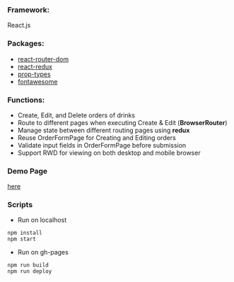 ### Framework:
React.js

### Packages:
- [react-router-dom](https://github.com/ReactTraining/react-router#readme)
- [react-redux](https://github.com/reduxjs/react-redux)
- [prop-types](https://github.com/facebook/prop-types)
- [fontawesome](https://github.com/FortAwesome/react-fontawesome)

### Functions:
- Create, Edit, and Delete orders of drinks
- Route to different pages when executing Create & Edit (**BrowserRouter**)
- Manage state between different routing pages using **redux**
- Reuse OrderFormPage for Creating and Editing orders
- Validate input fields in OrderFormPage before submission
- Support RWD for viewing on both desktop and mobile browser

### Demo Page
[here](https://lynda0214.github.io/DailyDrink/)

### Scripts
- Run on localhost

```
npm install
npm start
```

- Run on gh-pages

```
npm run build
npm run deploy
```